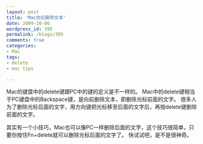```yaml
---
layout: post
title: 'Mac向后删除文本'
date: 2009-10-06
wordpress_id: 395
permalink: /blogs/395
comments: true
categories:
- Mac
tags:
- delete
- mac tips

---
```

Mac的键盘中的delete键跟PC中的键的定义是不一样的。 Mac中的delete键相当于PC键盘中的Backspace键，是向前删除文本，即删除光标前面的文字。 很多人为了删除光标后面的文字，用方向键把光标移至后面的文字后，再按delete键删除前面的文字。 

其实有一个小技巧，Mac也可以像PC一样删除后面的文字，这个技巧很简单，只要你按住Fn+delete就可以删除光标后面的文字了。 快试试吧，是不是很神奇。
